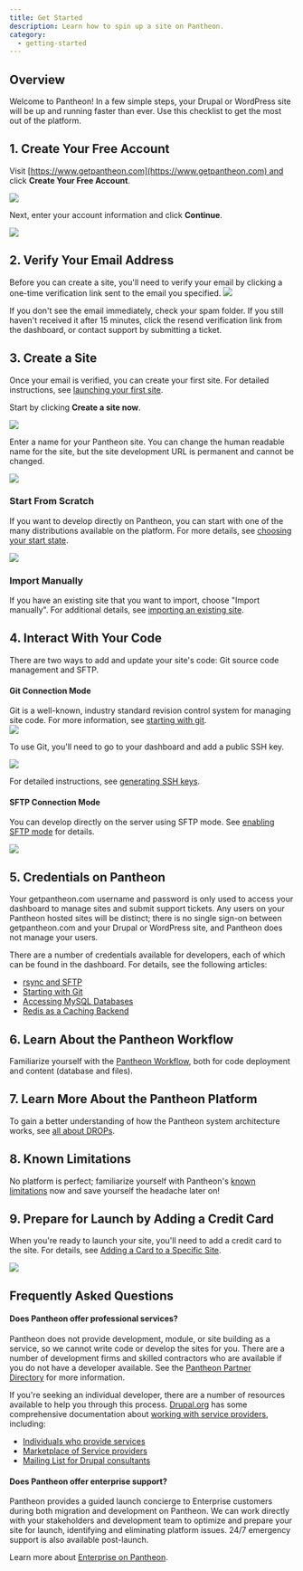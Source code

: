 ```yaml
---
title: Get Started
description: Learn how to spin up a site on Pantheon.
category:
  - getting-started
---
```


## Overview

Welcome to Pantheon! In a few simple steps, your Drupal or WordPress site will be up and running faster than ever. Use this checklist to get the most out of the platform.




## 1. Create Your Free Account

Visit [https://www.getpantheon.com](https://www.getpantheon.com) and click **Create Your Free Account**.

![](https://www.getpantheon.com/sites/default/files/docs/desk_images/179991)

Next, enter your account information and click **Continue**.

![](https://www.getpantheon.com/sites/default/files/docs/desk_images/214016)

## 2. Verify Your Email Address

Before you can create a site, you'll need to verify your email by clicking a one-time verification link sent to the email you specified. 
![](https://www.getpantheon.com/sites/default/files/docs/desk_images/180002)  


If you don't see the email immediately, check your spam folder. If you still haven't received it after 15 minutes, click the resend verification link from the dashboard, or contact support by submitting a ticket.

## 3. Create a Site

Once your email is verified, you can create your first site. For detailed instructions, see [launching your first site](/docs/articles/users/creating-sites/).  


Start by clicking **Create a site now**.  


![](https://www.getpantheon.com/sites/default/files/docs/desk_images/180010)

Enter a name for your Pantheon site. You can change the human readable name for the site, but the site development URL is permanent and cannot be changed.

![](https://www.getpantheon.com/sites/default/files/docs/desk_images/180013)

### Start From Scratch

If you want to develop directly on Pantheon, you can start with one of the many distributions available on the platform. For more details, see [choosing your start state](/docs/articles/users/choosing-start-state).

![](https://www.getpantheon.com/sites/default/files/docs/desk_images/180017)

### Import Manually

If you have an existing site that you want to import, choose "Import manually". For additional details, see [importing an existing site](/docs/articles/drupal/importing-an-existing-drupal-site-to-pantheon).

## 4. Interact With Your Code

There are two ways to add and update your site's code: Git source code management and SFTP.

#### Git Connection Mode

Git is a well-known, industry standard revision control system for managing site code. For more information, see [starting with git](/docs/articles/local/starting-with-git#starting-with-git).  
![](https://www.getpantheon.com/sites/default/files/docs/desk_images/180025)  

To use Git, you'll need to go to your dashboard and add a public SSH key.  


![](https://www.getpantheon.com/sites/default/files/docs/desk_images/180030)  


For detailed instructions, see [generating SSH keys](/docs/articles/users/generating-ssh-keys/).

#### SFTP Connection Mode

You can develop directly on the server using SFTP mode. See [enabling SFTP mode](/docs/articles/sites/code/developing-directly-with-sftp-mode/) for details.


![](https://www.getpantheon.com/sites/default/files/docs/desk_images/180036)

## 5. Credentials on Pantheon

Your getpantheon.com username and password is only used to access your dashboard to manage sites and submit support tickets. Any users on your Pantheon hosted sites will be distinct; there is no single sign-on between getpantheon.com and your Drupal or WordPress site, and Pantheon does not manage your users.  

There are a number of credentials available for developers, each of which can be found in the dashboard. For details, see the following articles:

- [rsync and SFTP](/docs/articles/local/rsync-and-sftp#rsync-and-sftp)
- [Starting with Git](/docs/articles/local/starting-with-git/)
- [Accessing MySQL Databases](/docs/articles/local/accessing-mysql-databases/)
- [Redis as a Caching Backend](/docs/articles/sites/redis-as-a-caching-backend#redis)

## 6. Learn About the Pantheon Workflow

Familiarize yourself with the [Pantheon Workflow](/docs/articles/sites/code/using-the-pantheon-workflow/), both for code deployment and content (database and files).

## 7. Learn More About the Pantheon Platform

To gain a better understanding of how the Pantheon system architecture works, see [all about DROPs](/docs/articles/architecture/all-about-application-containers/).

## 8. Known Limitations

No platform is perfect; familiarize yourself with Pantheon's [known limitations](/docs/articles/drupal/known-limitations#known-limitations) now and save yourself the headache later on!

## 9. Prepare for Launch by Adding a Credit Card

When you're ready to launch your site, you'll need to add a credit card to the site. For details, see [Adding a Card to a Specific Site](/docs/articles/sites/settings/add-a-credit-card-to-a-site#add-a-credit-card-to-a-site).

![](https://www.getpantheon.com/sites/default/files/docs/desk_images/180046)

## Frequently Asked Questions

#### Does Pantheon offer professional services?

Pantheon does not provide development, module, or site building as a service, so we cannot write code or develop the sites for you. There are a number of development firms and skilled contractors who are available if you do not have a developer available. See the [Pantheon Partner Directory](https://www.getpantheon.com/partners) for more information.

If you're seeking an individual developer, there are a number of resources available to help you through this process. [Drupal.org](http://drupal.org/) has some comprehensive documentation about [working with service providers](http://drupal.org/node/51169), including:

- [Individuals who provide services](http://drupal.org/profile/profile_drupal_services)
- [Marketplace of Service providers](http://drupal.org/drupal-services)
- [Mailing List for Drupal consultants](http://lists.drupal.org/mailman/listinfo/consulting)

#### Does Pantheon offer enterprise support?

Pantheon provides a guided launch concierge to Enterprise customers during both migration and development on Pantheon. We can work directly with your stakeholders and development team to optimize and prepare your site for launch, identifying and eliminating platform issues. 24/7 emergency support is also available post-launch.

Learn more about [Enterprise on Pantheon](https://www.getpantheon.com/enterprise).
